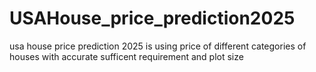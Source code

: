 # USAHouse_price_prediction2025
usa house price prediction 2025 is using price of different categories of houses with accurate sufficent requirement and plot size 
